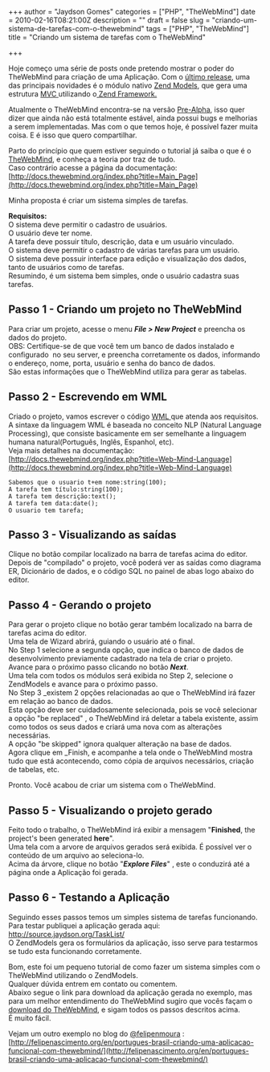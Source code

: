 +++
author = "Jaydson Gomes"
categories = ["PHP", "TheWebMind"]
date = 2010-02-16T08:21:00Z
description = ""
draft = false
slug = "criando-um-sistema-de-tarefas-com-o-thewebmind"
tags = ["PHP", "TheWebMind"]
title = "Criando um sistema de tarefas com o TheWebMind"

+++


Hoje começo uma série de posts onde pretendo mostrar o poder do TheWebMind para criação de uma Aplicação.
Com o [último release](http://thewebmind.org/download), uma das principais novidades é o módulo nativo [Zend Models](http://docs.thewebmind.org/index.php?title=Modules#Native_ZendModels), que gera uma estrutura [MVC ](http://pt.wikipedia.org/wiki/MVC) utilizando o[ Zend Framework.](http://framework.zend.com/)  

Atualmente o TheWebMind encontra-se na versão [Pre-Alpha](http://code.google.com/p/webmind/source/browse/#svn/tags/pre-alpha-2.0.0), isso quer dizer que ainda não está totalmente estável, ainda possui bugs e melhorias a serem implementadas.
Mas com o que temos hoje, é possível fazer muita coisa. E é isso que quero compartilhar.  

Parto do princípio que quem estiver seguindo o tutorial já saiba o que é o [TheWebMind](http://thewebmind.org/index.php), e conheça a teoria por traz de tudo.  
Caso contrário acesse a página da documentação: [http://docs.thewebmind.org/index.php?title=Main_Page](http://docs.thewebmind.org/index.php?title=Main_Page)  

Minha proposta é criar um sistema simples de tarefas.  

<!-- more -->
**Requisitos:**  
O sistema deve permitir o cadastro de usuários.  
O usuário deve ter nome.   
A tarefa deve possuir título, descrição, data e um usuário vinculado.  
O sistema deve permitir o cadastro de várias tarefas para um usuário.  
O sistema deve possuir interface para edição e visualização dos dados, tanto de usuários como de tarefas.  
Resumindo, é um sistema bem simples, onde o usuário cadastra suas tarefas.  

## Passo 1 - Criando um projeto no TheWebMind
Para criar um projeto, acesse o menu _**File > New Project**_ e preencha os dados do projeto.  
OBS: Certifique-se de que você tem um banco de dados instalado e configurado  no seu server, e preencha corretamente os dados, informando o endereço, nome, porta, usuário e senha do banco de dados.  
São estas informações que o TheWebMind utiliza para gerar as tabelas.  

## Passo 2 - Escrevendo em WML
Criado o projeto, vamos escrever o código [WML ](http://docs.thewebmind.org/index.php?title=Web-Mind-Language)que atenda aos requisitos.  
A sintaxe da linguagem WML é baseada no conceito NLP (Natural Language Processing), que consiste basicamente em ser semelhante a linguagem humana natural(Português, Inglês, Espanhol, etc).  
Veja mais detalhes na documentação: [http://docs.thewebmind.org/index.php?title=Web-Mind-Language](http://docs.thewebmind.org/index.php?title=Web-Mind-Language)  
```
Sabemos que o usuario t+em nome:string(100);
A tarefa tem título:string(100);
A tarefa tem descrição:text();
A tarefa tem data:date();
O usuario tem tarefa;
```

## Passo 3 - Visualizando as saídas
Clique no botão compilar localizado na barra de tarefas acima do editor.  
Depois de "compilado" o projeto, você poderá ver as saídas como diagrama ER, Dicionário de dados, e o código SQL no painel de abas logo abaixo do editor.  

## Passo 4 - Gerando o projeto
Para gerar o projeto clique no botão gerar também localizado na barra de tarefas acima do editor.  
Uma tela de Wizard abrirá, guiando o usuário até o final.  
No Step 1 selecione a segunda opção, que indica o banco de dados de desenvolvimento previamente cadastrado na tela de criar o projeto.  
Avance para o próximo passo clicando no botão **_Next_**.  
Uma tela com todos os módulos será exibida no Step 2, selecione o ZendModels e avance para o próximo passo.  
No Step 3 _existem 2 opções relacionadas ao que o TheWebMind irá fazer em relação ao banco de dados.  
Esta opção deve ser cuidadosamente selecionada, pois se você selecionar a opção "be replaced" , o TheWebMind irá deletar a tabela existente, assim como todos os seus dados e criará uma nova com as alterações necessárias.  
A opção "be skipped" ignora qualquer alteração na base de dados.  
Agora clique em _Finish, e acompanhe a tela onde o TheWebMind mostra tudo que está acontecendo, como cópia de arquivos necessários, criação de tabelas, etc.  

Pronto. Você acabou de criar um sistema com o TheWebMind.  

## Passo 5 - Visualizando o projeto gerado
Feito todo o trabalho, o TheWebMind irá exibir a mensagem "**Finished**, the project's been generated **here**".  
Uma tela com a arvore de arquivos gerados será exibida. É possível ver o conteúdo de um arquivo ao seleciona-lo.  
Acima da árvore, clique no botão "**_Explore Files_**" , este o conduzirá até a página onde a Aplicação foi gerada.  

## Passo 6 - Testando a Aplicação
Seguindo esses passos temos um simples sistema de tarefas funcionando.  
Para testar publiquei a aplicação gerada aqui: [http://source.jaydson.org/TaskList/  
](http://source.jaydson.org/TaskList/)O ZendModels gera os formulários da aplicação, isso serve para testarmos se tudo esta funcionando corretamente.  

Bom, este foi um pequeno tutorial de como fazer um sistema simples com o TheWebMind utilizando o ZendModels.  
Qualquer dúvida entrem em contato ou comentem.  
Abaixo segue o link para download da aplicação gerada no exemplo, mas para um melhor entendimento do TheWebMind sugiro que vocês façam o [download do TheWebMind](http://thewebmind.org/download), e sigam todos os passos descritos acima.  
É muito fácil.  

Vejam um outro exemplo no blog do [@felipenmoura](http://twitter.com/felipenmoura) : [http://felipenascimento.org/en/portugues-brasil-criando-uma-aplicacao-funcional-com-thewebmind/](http://felipenascimento.org/en/portugues-brasil-criando-uma-aplicacao-funcional-com-thewebmind/)
